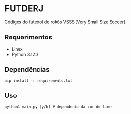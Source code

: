 # FUTDERJ
Códigos do futebol de robôs VSSS (Very Small Size Soccer).

## Requerimentos
- Linux
- Python 3.12.3

## Dependências
```
pip install -r requirements.txt
```

## Uso
```
python3 main.py [y/b] # dependendo da cor do time
```

